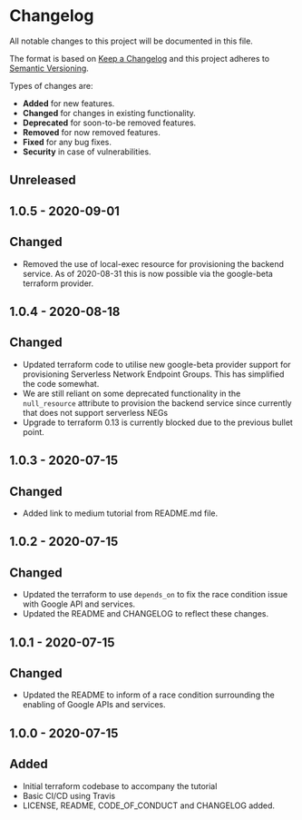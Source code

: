 # Changelog

All notable changes to this project will be documented in this file.

The format is based on [Keep a Changelog](http://keepachangelog.com/en/1.0.0/)
and this project adheres to [Semantic Versioning](http://semver.org/spec/v2.0.0.html).

Types of changes are:

* **Added** for new features.
* **Changed** for changes in existing functionality.
* **Deprecated** for soon-to-be removed features.
* **Removed** for now removed features.
* **Fixed** for any bug fixes.
* **Security** in case of vulnerabilities.

## Unreleased

## 1.0.5 - 2020-09-01

## Changed
* Removed the use of local-exec resource for provisioning the backend service. As of 2020-08-31 this is now possible via the google-beta terraform provider.

## 1.0.4 - 2020-08-18

## Changed

* Updated terraform code to utilise new google-beta provider support for provisioning Serverless Network Endpoint Groups. This has simplified the code somewhat.
* We are still reliant on some deprecated functionality in the ``null_resource`` attribute to provision the backend service since currently that does not support serverless NEGs
* Upgrade to terraform 0.13 is currently blocked due to the previous bullet point.

## 1.0.3 - 2020-07-15

## Changed

* Added link to medium tutorial from README.md file.

## 1.0.2 - 2020-07-15

## Changed

* Updated the terraform to use ``depends_on`` to fix the race condition issue with Google API and services.
* Updated the README and CHANGELOG to reflect these changes.

## 1.0.1 - 2020-07-15

## Changed

* Updated the README to inform of a race condition surrounding the enabling of Google APIs and services.

## 1.0.0 - 2020-07-15

## Added

* Initial terraform codebase to accompany the tutorial
* Basic CI/CD using Travis
* LICENSE, README, CODE_OF_CONDUCT and CHANGELOG added.
